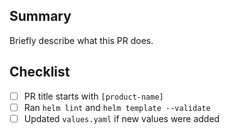 <!--
All pull requests must start with: [product-name]
Example: [home-assistant] Add MQTT configuration
-->

## Summary
Briefly describe what this PR does.

## Checklist
- [ ] PR title starts with `[product-name]`
- [ ] Ran `helm lint` and `helm template --validate`
- [ ] Updated `values.yaml` if new values were added
